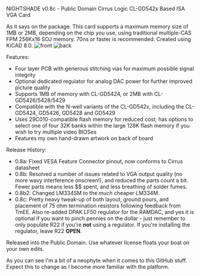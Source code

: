 NIGHTSHADE v0.8c - Public Domain Cirrus Logic CL-GD542x Based ISA VGA Card

As it says on the package. This card supports a maximum memory size of 1MB or 2MB, depending on the chip you use, using traditional multiple-CAS FPM 256Kx16 SOJ memory. 70ns or faster is recommended.
Created using KiCAD 8.0.
![front](https://github.com/user-attachments/assets/762ac9e9-fc76-4317-8207-deabd1be05fe)
![back](https://github.com/user-attachments/assets/6d6f9794-d5ff-451d-8d7e-9335f7c70a54)

Features:
- Four layer PCB with generous stitching vias for maximum possible signal integrity
- Optional dedicated regulator for analog DAC power for further improved picture quality
- Supports 1MB of memory with CL-GD5424, or 2MB with CL-GD5426/5428/5429
- Compatible with the N-well variants of the CL-GD542x, including the CL-GD5424, GD5426, GD5428 and GD5429
- Uses 29C010-compatible flash memory for reduced cost; has options to select one of four 32K banks within the large 128K flash memory if you wish to try multiple video BIOSes
- Features my own hand-drawn artwork on back of board

Release History:
- 0.8a: Fixed VESA Feature Connector pinout, now conforms to Cirrus datasheet
- 0.8b: Resolved a number of issues related to VGA output quality (no more wavy interference onscreen!), and reduced the parts count a bit. Fewer parts means less $$ spent, and less breathing of solder fumes.
- 0.8b2: Changed LM334SM to the _much_ cheaper LM334M.
- 0.8c: Pretty heavy tweak-up of both layout, ground pours, and placement of 75 ohm termination resistors following feedback from TmEE. Also re-added DPAK LF50 regulator for the RAMDAC, and yes it is optional if you want to pinch pennies on the dollar - just remember to only populate R22 if you're **not** using a regulator. If you're installing the regulator, leave R22 **OPEN**.

Released into the Public Domain. Use whatever license floats your boat on your own edits.

As you can see I'm a bit of a neophyte when it comes to this GitHub stuff.
Expect this to change as I become more familiar with the platform.

